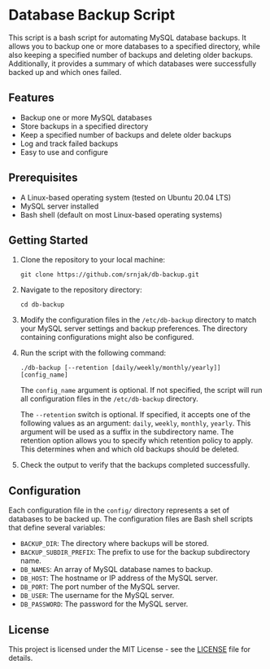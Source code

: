 # Database Backup Script

This script is a bash script for automating MySQL database backups. It allows you to backup one or more databases to a specified directory, while also keeping a specified number of backups and deleting older backups. Additionally, it provides a summary of which databases were successfully backed up and which ones failed.

## Features

- Backup one or more MySQL databases
- Store backups in a specified directory
- Keep a specified number of backups and delete older backups
- Log and track failed backups
- Easy to use and configure

## Prerequisites

- A Linux-based operating system (tested on Ubuntu 20.04 LTS)
- MySQL server installed
- Bash shell (default on most Linux-based operating systems)

## Getting Started

1. Clone the repository to your local machine:

    ```
    git clone https://github.com/srnjak/db-backup.git
    ```

2. Navigate to the repository directory:

    ```
    cd db-backup
    ```

3. Modify the configuration files in the `/etc/db-backup` directory to match your MySQL server settings and backup preferences. The directory containing configurations might also be configured.

4. Run the script with the following command:

    ```
    ./db-backup [--retention [daily/weekly/monthly/yearly]] [config_name]
    ```

    The `config_name` argument is optional. If not specified, the script will run all configuration files in the `/etc/db-backup` directory.

    The `--retention` switch is optional. If specified, it accepts one of the following values as an argument: `daily`, `weekly`, `monthly`, `yearly`. This argument will be used as a suffix in the subdirectory name. The retention option allows you to specify which retention policy to apply. This determines when and which old backups should be deleted.

5. Check the output to verify that the backups completed successfully.

## Configuration

Each configuration file in the `config/` directory represents a set of databases to be backed up. The configuration files are Bash shell scripts that define several variables:

- `BACKUP_DIR`: The directory where backups will be stored.
- `BACKUP_SUBDIR_PREFIX`: The prefix to use for the backup subdirectory name.
- `DB_NAMES`: An array of MySQL database names to backup.
- `DB_HOST`: The hostname or IP address of the MySQL server.
- `DB_PORT`: The port number of the MySQL server.
- `DB_USER`: The username for the MySQL server.
- `DB_PASSWORD`: The password for the MySQL server.

## License

This project is licensed under the MIT License - see the [LICENSE](LICENSE) file for details.
